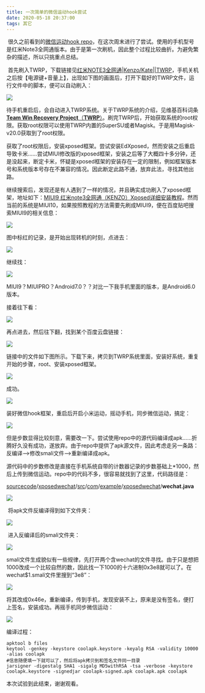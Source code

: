 ```yaml
---
title: 一次简单的微信运动hook尝试
date: 2020-05-18 20:37:00
tags: 其它
---
```


​		很久之前看到的[微信运动hook repo](https://github.com/zhengmin1989/WechatSportCheat)，在这次周末进行了尝试。使用的手机型号是红米Note3全网通版本。由于是第一次刷机，因此整个过程比较曲折。为避免繁杂的描述，所以只挑重点总结。

​		首先刷入TWRP，下载链接见[红米NOTE3全网通|Kenzo/Kate||TWRP](https://www.xiaomi.cn/post/4126589)，手机关机之后按【电源键+音量上】，出现如下图的画面后，打开下载好的TWRP文件，运行文件中的脚本，便可以自动刷入：

![](https://raw.githubusercontent.com/undoingfish/undoingfish.github.io/hexo/2020/05/18/%E4%B8%80%E6%AC%A1%E7%AE%80%E5%8D%95%E7%9A%84%E5%BE%AE%E4%BF%A1%E8%BF%90%E5%8A%A8hook%E5%B0%9D%E8%AF%95/1.png)

​		待手机重启后，会自动进入TWRP系统。关于TWRP系统的介绍，见维基百科词条[**Team Win Recovery Project**（**TWRP**）](https://zh.wikipedia.org/wiki/TWRP)。刷完TWRP后，开始获取系统的root权限。获取root权限可以使用TWRP内置的SuperSU或者Magisk。于是用Magisk-v20.0获取到了root权限。

​		获取了root权限后，安装xposed框架。尝试安装EdXposed，然而安装之后重启导致卡米……尝试MIUI修改版的xposed框架，安装之后等了大概四十多分钟，还是没起来，断定卡米，怀疑是xposed框架的安装存在一定的限制，例如框架版本号和系统版本号存在不兼容的情况。因此断定此路不通，放弃此法，寻找其他出路。

​		继续搜索后，发现还是有人遇到了一样的情况，并且确实成功刷入了xposed框架，地址如下：[MIUI9 红米note3全网通（KENZO）Xposed详细安装教程](https://www.xiaomi.cn/post/4943600)。然而当前的系统是MIUI10，如果按照教程的方法需要先刷成MIUI9，便在百度贴吧搜索MIUI9的相关信息：

![](https://raw.githubusercontent.com/undoingfish/undoingfish.github.io/hexo/2020/05/18/%E4%B8%80%E6%AC%A1%E7%AE%80%E5%8D%95%E7%9A%84%E5%BE%AE%E4%BF%A1%E8%BF%90%E5%8A%A8hook%E5%B0%9D%E8%AF%95/2.png)

图中标红的记录，是开始出现转机的时刻，点进去：

![](https://raw.githubusercontent.com/undoingfish/undoingfish.github.io/hexo/2020/05/18/%E4%B8%80%E6%AC%A1%E7%AE%80%E5%8D%95%E7%9A%84%E5%BE%AE%E4%BF%A1%E8%BF%90%E5%8A%A8hook%E5%B0%9D%E8%AF%95/3.png)		

继续找：

![](https://raw.githubusercontent.com/undoingfish/undoingfish.github.io/hexo/2020/05/18/%E4%B8%80%E6%AC%A1%E7%AE%80%E5%8D%95%E7%9A%84%E5%BE%AE%E4%BF%A1%E8%BF%90%E5%8A%A8hook%E5%B0%9D%E8%AF%95/4.png)

MIUI9？MIUIPRO？Android7.0？？对比一下我手机里面的版本，是Android6.0版本。

接着往下看：

![](https://raw.githubusercontent.com/undoingfish/undoingfish.github.io/hexo/2020/05/18/%E4%B8%80%E6%AC%A1%E7%AE%80%E5%8D%95%E7%9A%84%E5%BE%AE%E4%BF%A1%E8%BF%90%E5%8A%A8hook%E5%B0%9D%E8%AF%95/5.png)

再点进去，然后往下翻，找到某个百度云盘链接：

![](https://raw.githubusercontent.com/undoingfish/undoingfish.github.io/hexo/2020/05/18/%E4%B8%80%E6%AC%A1%E7%AE%80%E5%8D%95%E7%9A%84%E5%BE%AE%E4%BF%A1%E8%BF%90%E5%8A%A8hook%E5%B0%9D%E8%AF%95/6.png)

链接中的文件如下图所示。下载下来，拷贝到TWRP系统里面，安装好系统，重复开始的步骤，root、安装xposed框架。

![](https://raw.githubusercontent.com/undoingfish/undoingfish.github.io/hexo/2020/05/18/%E4%B8%80%E6%AC%A1%E7%AE%80%E5%8D%95%E7%9A%84%E5%BE%AE%E4%BF%A1%E8%BF%90%E5%8A%A8hook%E5%B0%9D%E8%AF%95/7.png)

成功。

![](https://raw.githubusercontent.com/undoingfish/undoingfish.github.io/hexo/2020/05/18/%E4%B8%80%E6%AC%A1%E7%AE%80%E5%8D%95%E7%9A%84%E5%BE%AE%E4%BF%A1%E8%BF%90%E5%8A%A8hook%E5%B0%9D%E8%AF%95/8.png)

装好微信hook框架，重启后开启小米运动，摇动手机，同步微信运动，搞定：

![](https://raw.githubusercontent.com/undoingfish/undoingfish.github.io/hexo/2020/05/18/%E4%B8%80%E6%AC%A1%E7%AE%80%E5%8D%95%E7%9A%84%E5%BE%AE%E4%BF%A1%E8%BF%90%E5%8A%A8hook%E5%B0%9D%E8%AF%95/9.png)

​		但是步数显得比较刻意，需要改一下。尝试使用repo中的源代码编译成apk……折腾好久没有成功，遂放弃。由于repo中提供了apk源文件，因此考虑走另一条路：反编译——>修改smali文件——>重新编译成apk。

​		源代码中的步数修改是直接在手机系统自带的计数器记录的步数基础上*1000，然后上传到微信运动。repo中的代码不多，很容易就找到了这里，代码路径是：

[sourcecode](https://github.com/zhengmin1989/WechatSportCheat/tree/master/sourcecode)/[xposedwechat](https://github.com/zhengmin1989/WechatSportCheat/tree/master/sourcecode/xposedwechat)/[src](https://github.com/zhengmin1989/WechatSportCheat/tree/master/sourcecode/xposedwechat/src)/[com](https://github.com/zhengmin1989/WechatSportCheat/tree/master/sourcecode/xposedwechat/src/com)/[example](https://github.com/zhengmin1989/WechatSportCheat/tree/master/sourcecode/xposedwechat/src/com/example)/[xposedwechat](https://github.com/zhengmin1989/WechatSportCheat/tree/master/sourcecode/xposedwechat/src/com/example/xposedwechat)/**wechat.java** 

![](https://raw.githubusercontent.com/undoingfish/undoingfish.github.io/hexo/2020/05/18/%E4%B8%80%E6%AC%A1%E7%AE%80%E5%8D%95%E7%9A%84%E5%BE%AE%E4%BF%A1%E8%BF%90%E5%8A%A8hook%E5%B0%9D%E8%AF%95/10.png)

​		将apk文件反编译得到如下文件夹：

![](https://raw.githubusercontent.com/undoingfish/undoingfish.github.io/hexo/2020/05/18/%E4%B8%80%E6%AC%A1%E7%AE%80%E5%8D%95%E7%9A%84%E5%BE%AE%E4%BF%A1%E8%BF%90%E5%8A%A8hook%E5%B0%9D%E8%AF%95/11.png)

​		进入反编译后的smali文件夹：

![](https://raw.githubusercontent.com/undoingfish/undoingfish.github.io/hexo/2020/05/18/%E4%B8%80%E6%AC%A1%E7%AE%80%E5%8D%95%E7%9A%84%E5%BE%AE%E4%BF%A1%E8%BF%90%E5%8A%A8hook%E5%B0%9D%E8%AF%95/12.png)

​		smali文件生成貌似有一些规律，先打开两个含wechat的文件寻找。由于只是想把1000改成一个比较自然的数，因此找一下1000的十六进制0x3e8就可以了。在wechat$1.smali文件里搜到“3e8”：

![](https://raw.githubusercontent.com/undoingfish/undoingfish.github.io/hexo/2020/05/18/%E4%B8%80%E6%AC%A1%E7%AE%80%E5%8D%95%E7%9A%84%E5%BE%AE%E4%BF%A1%E8%BF%90%E5%8A%A8hook%E5%B0%9D%E8%AF%95/13.png)

​		将其改成0x46e，重新编译，传到手机，发现安装不上，原来是没有签名，便打上签名，安装成功。再摇手机同步微信运动：

![](https://raw.githubusercontent.com/undoingfish/undoingfish.github.io/hexo/2020/05/18/%E4%B8%80%E6%AC%A1%E7%AE%80%E5%8D%95%E7%9A%84%E5%BE%AE%E4%BF%A1%E8%BF%90%E5%8A%A8hook%E5%B0%9D%E8%AF%95/14.png)

编译过程：

```
apktool b files
keytool -genkey -keystore coolapk.keystore -keyalg RSA -validity 10000 -alias coolapk
#信息随便填一下就可以了，然后将apk拷贝到和签名文件同一目录
jarsigner -digestalg SHA1 -sigalg MD5withRSA -tsa -verbose -keystore coolapk.keystore -signedjar coolapk-signed.apk coolapk.apk coolapk
```

本次试验到此结束，谢谢观看。

